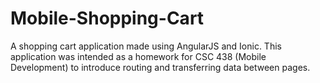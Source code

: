 # Mobile-Shopping-Cart

A shopping cart application made using AngularJS and Ionic.  This application was intended as a homework for CSC 438 (Mobile Development) to introduce routing and transferring data between pages.
